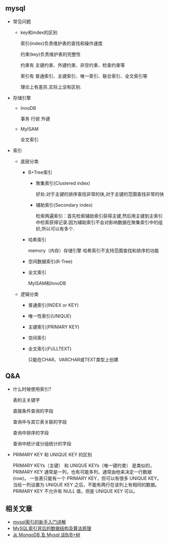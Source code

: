 
##  mysql
+   常见问题
    *   key和index的区别

        索引(index)负责维护表的查找和操作速度

        约束(key)负责维护表的完整性

        约束有 主键约束、外键约束、非空约束、检查约束等

        索引有 普通索引、主键索引、唯一索引、联合索引、全文索引等

        理论上有差异,实际上没有区别.

+   存储引擎
    *   InnoDB

        事务 行锁 外键
    *   MyISAM

        全文索引
+   索引
    *   底层分类
        *   B+Tree索引
            *   聚集索引(Clustered index)

                好处:对于主键的排序查找非常的快,对于主键的范围查找非常的快
            *   辅助索引(Secondary index)

                检索两遍索引：首先检索辅助索引获得主键,然后用主键到主索引中检索获得记录.因为辅助索引不会对影响数据在聚集索引中的组织,所以可以有多个.
        *   哈希索引

            memory（内存）存储引擎 哈希索引不支持范围查找和排序的功能
        *   空间数据索引(R-Tree)
        *   全文索引

            MyISAM和InnoDB
    *   逻辑分类
        *   普通索引(INDEX or KEY)
        *   唯一性索引(UNIQUE)
        *   主键索引(PRIMARY KEY)
        *   空间索引
        *   全文索引(FULLTEXT)

            只能在CHAR、VARCHAR或TEXT类型上创建

##  Q&A
+   什么时候使用索引?

    表的主关键字

    直接条件查询的字段

    查询中与其它表关联的字段

    查询中排序的字段

    查询中统计或分组统计的字段

+ PRIMARY KEY 和 UNIQUE KEY 的区别

    PRIMARY KEYs（主键） 和 UNIQUE KEYs（唯一键约束） 是类似的， PRIMARY KEY 通常是一列，也有可能多列，通常由他来决定一行数据 (row)。 一张表只能有一个 PRIMARY KEY，但可以有很多 UNIQUE KEY。 当给一列设置为 UNIQUE KEY 之后，不能有两行在该列上有相同的数据。 PRIMARY KEY 不允许有 NULL 值，但是 UNIQUE KEY 可以。

##   相关文章
+   [mysql索引的新手入门详解](https://blog.csdn.net/u012954706/article/details/81241049)
+   [MySQL索引背后的数据结构及算法原理](http://blog.codinglabs.org/articles/theory-of-mysql-index.html)
+   [从 MongoDB 及 Mysql 谈B/B+树](https://blog.csdn.net/wwh578867817/article/details/50493940)
